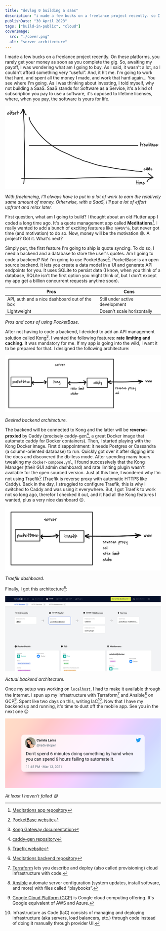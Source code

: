 ```yaml
---
title: "devlog 0 building a saas"
description: "i made a few bucks on a freelance project recently. so I decided to invest it in a saas."
publishDate: "30 April 2023"
tags: ["build-in-public", "cloud"]
coverImage:
  src: "./cover.png"
  alt: "server architecture"
---
```


I made a few bucks on a freelance project recently. On these platforms, you rarely get your money as soon as you complete the gig. So, awaiting my payoff, I was wondering what am I going to buy. As I said, it wasn't a lot, so I couldn't afford something very “useful”. And, it hit me. I'm going to work that hard, and spent all the money I made, and work that hard again… You see where I'm going. As I was thinking about investing, I told myself, why not building a SaaS. SaaS stands for Software as a Service, it's a kind of subscription you pay to use a software, it's opposed to lifetime licenses, where, when you pay, the software is yours for life.

![](./sass-vs-freelance.png)

_With freelancing, I'll always have to put in a lot of work to earn the relatively same amount of money. Otherwise, with a SaaS, I'll put a lot of effort upfront and relax later._

First question, what am I going to build? I thought about an old Flutter app I coded a long time ago. It's a quote management app called **Meditations**[^1]. I really wanted to add a bunch of exciting features like `!@#$%^&`, but never got time (and motivation) to do so. Now, money will be the motivation 😅. A project? Got it. What's next?

Simply put, the first feature I'm going to ship is quote syncing. To do so, I need a backend and a database to store the user's quotes. Am I going to code a backend? No! I'm going to use PocketBase[^2]. PocketBase is an open source backend. It lets you create a data model in a UI and generate API endpoints for you. It uses SQLite to persist data (I know, when you think of a database, SQLite isn't the first option you might think of, but I don't except my app get a billion concurrent requests anytime soon).

| Pros                                          | Cons                           |
| --------------------------------------------- | ------------------------------ |
| API, auth and a nice dashboard out of the box | Still under active development |
| Lightweight                                   | Doesn't scale horizontally     |

_Pros and cons of using PocketBase._

After not having to code a backend, I decided to add an API management solution called Kong[^3]. I wanted the following features: **rate limiting and caching**. It was mandatory for me. If my app is going into the wild, I want it to be prepared for that. I designed the following architecture:

![](./desired-architecture.png)

_Desired backend architecture._

The backend will be connected to Kong and the latter will be **reverse-proxied** by Caddy (precisely caddy-gen[^4], a great Docker image that automate caddy for Docker containers). Then, I started playing with the Kong Docker image. First disappointment: it needs Postgres or Cassandra (a column-oriented database) to run. Quickly got over it after digging into the docs and discovered the db-less mode. After spending many hours tweaking my `docker-compose.yml`, I found successively that the Kong Manager (their GUI admin dashboard) and rate limiting plugin wasn't available for the open sourced version. Just at this time, I wondered why I'm not using Traefik[^5] (Traefik is reverse proxy with automatic HTTPS like Caddy). Back in the day, I struggled to configure Traefik, this is why I switched to Caddy and was using it everywhere. But, I got Traefik to work not so long ago, therefor I checked it out, and it had all the Kong features I wanted, plus a very nice dashboard 😉.

![](./final-architecture.png)

_Traefik dashboard._

Finally, I got this architecture[^6]:

![](./traefik.png)

_Actual backend architecture._

Once my setup was working on `localhost`, I had to make it available through the Internet. I spun up my infrastructure with Terraform[^7] and Ansible[^8] on GCP[^9]. Spent like two days on this, writing IaC[^10]. Now that I have my backend up and running, it's time to dust off the mobile app. See you in the next one 😉

![](./tweet.png)

_At least I haven't failed 😅_

[^1]: [Meditations app repository](https://github.com/marcaureln/meditations/)

[^2]: [PocketBase website](https://pocketbase.io/)

[^3]: [Kong Gateway documentation](https://docs.konghq.com/gateway/latest/)

[^4]: [caddy-gen repository](https://github.com/wemake-services/caddy-gen/)

[^5]: [Traefik website](https://traefik.io/)

[^6]: [Meditations backend repository](https://github.com/marcaureln/meditations-api/)

[^7]: [Terraform](https://www.terraform.io/) lets you describe and deploy (also called provisioning) cloud infrastructure with code.

[^8]: [Ansible](https://www.ansible.com/) automate server configuration (system updates, install software, and more) with files called “playbooks”.

[^9]: [Google Cloud Platform (GCP)](https://cloud.google.com/) is Google cloud computing offering. It's Google equivalent of AWS and Azure.

[^10]: Infrastructure as Code (IaC) consists of managing and deploying infrastructure (aka servers, load balancers, etc.) through code instead of doing it manually through provider UI.
